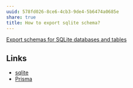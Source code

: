 ```yaml
---
uuid: 578fd026-8ce6-4cb3-9de4-5b6474a0685e
share: true
title: How to export sqlite schema?
---
```

[Export schemas for SQLite databases and tables](https://www.prisma.io/dataguide/sqlite/exporting-schemas)

## Links

* [sqlite](../1a1ccc57-1ba3-4ba7-8db9-9eb945b88d85)
* [Prisma](../8538f5cb-5d7c-44ff-9e1e-b4b512ba4f5e)